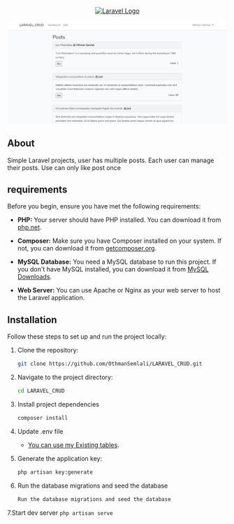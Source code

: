 <p align="center"><a href="https://laravel.com" target="_blank"><img src="https://raw.githubusercontent.com/laravel/art/master/logo-lockup/5%20SVG/2%20CMYK/1%20Full%20Color/laravel-logolockup-cmyk-red.svg" width="400" alt="Laravel Logo"></a></p>

![preview](https://github.com/OthmanSemlali/LARAVEL_CRUD/blob/main/laravel_crud.PNG)

## About

Simple Laravel projects, user has multiple posts. Each user can manage their posts. Use can only like post once

## requirements

Before you begin, ensure you have met the following requirements:

-   **PHP:** Your server should have PHP installed. You can download it from [php.net](https://www.php.net/).

-   **Composer:** Make sure you have Composer installed on your system. If not, you can download it from [getcomposer.org](https://getcomposer.org/).

-   **MySQL Database:** You need a MySQL database to run this project. If you don't have MySQL installed, you can download it from [MySQL Downloads](https://dev.mysql.com/downloads/).

-   **Web Server:** You can use Apache or Nginx as your web server to host the Laravel application.

## Installation

Follow these steps to set up and run the project locally:

1. Clone the repository:

    ```bash
    git clone https://github.com/OthmanSemlali/LARAVEL_CRUD.git
    ```

2. Navigate to the project directory:

    ```bash
    cd LARAVEL_CRUD
    ```

3. Install project dependencies

    ```bash
    composer install
    ```
4. Update .env file
    -   [You can use my Existing tables](https://github.com/OthmanSemlali/LARAVEL_CRUD/blob/main/laravel_crud.sql).

5. Generate the application key:
    ```bash
    php artisan key:generate
    ```

6. Run the database migrations and seed the database
    ```bash
    Run the database migrations and seed the database
    ```

7.Start dev server
    ```
    php artisan serve
    ```
